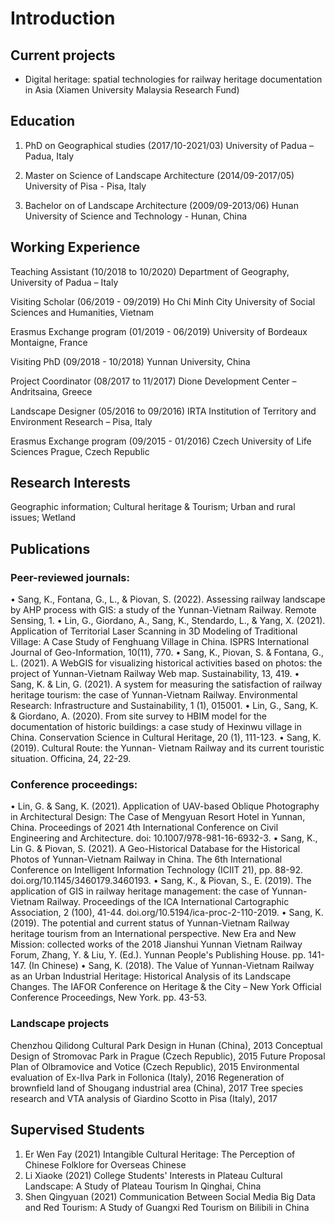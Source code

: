 # Introduction


## Current projects
* Digital heritage: spatial technologies for railway heritage documentation in Asia (Xiamen University Malaysia Research Fund)

## Education

1. PhD on Geographical studies (2017/10-2021/03)
University of Padua – Padua, Italy

2. Master on Science of Landscape Architecture (2014/09-2017/05)
University of Pisa - Pisa, Italy

3. Bachelor on of Landscape Architecture (2009/09-2013/06) 
Hunan University of Science and Technology - Hunan, China

## Working Experience

Teaching Assistant (10/2018 to 10/2020)
Department of Geography, University of Padua – Italy

Visiting Scholar (06/2019 - 09/2019)
Ho Chi Minh City University of Social Sciences and Humanities, Vietnam

Erasmus Exchange program (01/2019 - 06/2019) 
University of Bordeaux Montaigne, France

Visiting PhD (09/2018 - 10/2018) 
Yunnan University, China

Project Coordinator (08/2017 to 11/2017)
Dione Development Center – Andritsaina, Greece

Landscape Designer (05/2016 to 09/2016)
IRTA Institution of Territory and Environment Research – Pisa, Italy

Erasmus Exchange program (09/2015 - 01/2016) 
Czech University of Life Sciences Prague, Czech Republic

## Research Interests
Geographic information; Cultural heritage & Tourism; Urban and rural issues; Wetland

## Publications
### Peer-reviewed journals:
•	Sang, K., Fontana, G., L., & Piovan, S. (2022). Assessing railway landscape by AHP process with GIS: a study of the Yunnan-Vietnam Railway. Remote Sensing, 1.
•	Lin, G., Giordano, A., Sang, K., Stendardo, L., & Yang, X. (2021). Application of Territorial Laser Scanning in 3D Modeling of Traditional Village: A Case Study of Fenghuang Village in China. ISPRS International Journal of Geo-Information, 10(11), 770.
•	Sang, K., Piovan, S. & Fontana, G., L. (2021). A WebGIS for visualizing historical activities based on photos: the project of Yunnan-Vietnam Railway Web map. Sustainability, 13, 419.
•	Sang, K. & Lin, G. (2021). A system for measuring the satisfaction of railway heritage tourism: the case of Yunnan-Vietnam Railway. Environmental Research: Infrastructure and Sustainability, 1 (1), 015001.
•	Lin, G., Sang, K. & Giordano, A. (2020). From site survey to HBIM model for the documentation of historic buildings: a case study of Hexinwu village in China. Conservation Science in Cultural Heritage, 20 (1), 111-123.
•	Sang, K. (2019). Cultural Route: the Yunnan- Vietnam Railway and its current touristic situation. Officina, 24, 22-29.

### Conference proceedings:
•	Lin, G. & Sang, K. (2021). Application of UAV-based Oblique Photography in Architectural Design: The Case of Mengyuan Resort Hotel in Yunnan, China.  Proceedings of 2021 4th International Conference on Civil Engineering and Architecture. doi: 10.1007/978-981-16-6932-3.
•	Sang, K., Lin G. & Piovan, S. (2021). A Geo-Historical Database for the Historical Photos of Yunnan-Vietnam Railway in China. The 6th International Conference on Intelligent Information Technology (ICIIT 21), pp. 88-92. doi.org/10.1145/3460179.3460193.
•	Sang, K., & Piovan, S., E. (2019). The application of GIS in railway heritage management: the case of Yunnan-Vietnam Railway. Proceedings of the ICA International Cartographic Association, 2 (100), 41-44.  doi.org/10.5194/ica-proc-2-110-2019.
•	Sang, K. (2019). The potential and current status of Yunnan-Vietnam Railway heritage tourism from an International perspective. New Era and New Mission: collected works of the 2018 Jianshui Yunnan Vietnam Railway Forum, Zhang, Y. & Liu, Y. (Ed.). Yunnan People's Publishing House. pp. 141-147. (In Chinese)
•	Sang, K. (2018). The Value of Yunnan-Vietnam Railway as an Urban Industrial Heritage: Historical Analysis of its Landscape Changes. The IAFOR Conference on Heritage & the City – New York Official Conference Proceedings, New York. pp. 43-53.

### Landscape projects
Chenzhou Qilidong Cultural Park Design in Hunan (China), 2013
Conceptual Design of Stromovac Park in Prague (Czech Republic), 2015
Future Proposal Plan of Olbramovice and Votice (Czech Republic), 2015
Environmental evaluation of Ex-Ilva Park in Follonica (Italy), 2016
Regeneration of brownfield land of Shougang industrial area (China), 2017
Tree species research and VTA analysis of Giardino Scotto in Pisa (Italy), 2017

## Supervised Students
1. Er Wen Fay (2021) Intangible Cultural Heritage: The Perception of Chinese Folklore for Overseas Chinese
2. Li Xiaoke (2021) College Students' Interests in Plateau Cultural Landscape: A Study of Plateau Tourism In Qinghai, China
3. Shen Qingyuan (2021) Communication Between Social Media Big Data and Red Tourism: A Study of Guangxi Red Tourism on Bilibili in China

